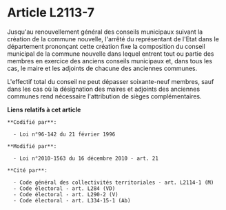 # Article L2113-7

Jusqu'au renouvellement général des conseils municipaux suivant la création de la commune nouvelle, l'arrêté du représentant
de l'Etat dans le département prononçant cette création fixe la composition du conseil municipal de la commune nouvelle dans
lequel entrent tout ou partie des membres en exercice des anciens conseils municipaux et, dans tous les cas, le maire et les
adjoints de chacune des anciennes communes. 

L'effectif total du conseil ne peut dépasser soixante-neuf membres, sauf dans les cas où la désignation des maires et
adjoints des anciennes communes rend nécessaire l'attribution de sièges complémentaires.

**Liens relatifs à cet article**

	**Codifié par**:

	  - Loi n°96-142 du 21 février 1996

	**Modifié par**:

	  - Loi n°2010-1563 du 16 décembre 2010 - art. 21

	**Cité par**:

	  - Code général des collectivités territoriales - art. L2114-1 (M)
	  - Code électoral - art. L284 (VD)
	  - Code électoral - art. L290-2 (V)
	  - Code électoral - art. L334-15-1 (Ab)
